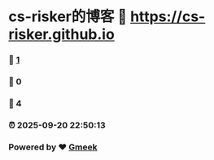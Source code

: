 # cs-risker的博客 :link: https://cs-risker.github.io 
### :page_facing_up: [1](https://cs-risker.github.io/tag.html) 
### :speech_balloon: 0 
### :hibiscus: 4 
### :alarm_clock: 2025-09-20 22:50:13 
### Powered by :heart: [Gmeek](https://github.com/Meekdai/Gmeek)
